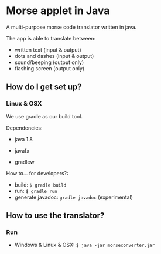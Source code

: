 # Morse applet in Java 
A multi-purpose morse code translator written in java.  

The app is able to translate between:  

* written text (input & output)  
* dots and dashes (input & output)  
* sound/beeping (output only)  
* flashing screen (output only)  
  

## How do I get set up? ##

### Linux & OSX ###
We use gradle as our build tool.

Dependencies:  

* java 1.8
* javafx

* gradlew

How to... for developers?:

* build: `$ gradle build`
* run: `$ gradle run`
* generate javadoc:  `gradle javadoc` (experimental)

## How to use the translator? ##
### Run ###

* Windows & Linux & OSX: `$ java -jar morseconverter.jar`